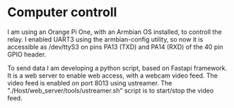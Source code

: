 # Computer controll

I am using an Orange Pi One, with an Armbian OS installed, to controll the relay.
I enabled UART3 using the armbian-config utility, so now it is accessible as /dev/ttyS3 
on pins PA13 (TXD) and PA14 (RXD) of the 40 pin GPIO header.

To send data I am developing a python script, based on Fastapi framework. It is a web server to enable web access, with a webcam video feed. The video feed is enabled on port 8013 using ustreamer. The "./Host/web_server/tools/ustreamer.sh" script is to start/stop the video feed. 